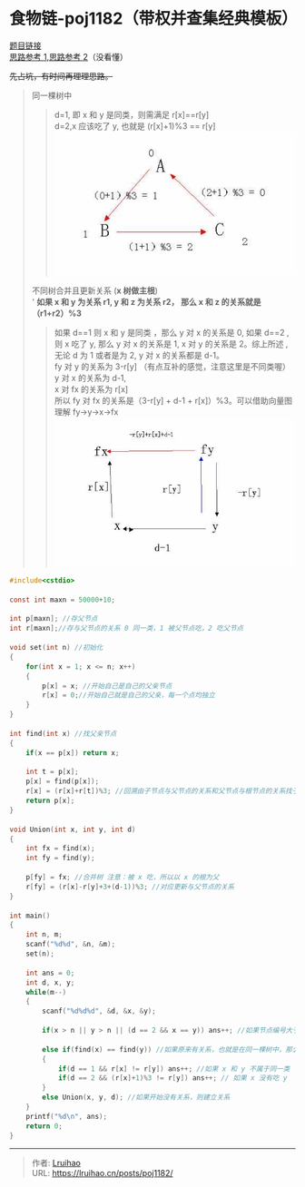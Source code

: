 # 食物链-poj1182（带权并查集经典模板）


[题目链接](http://poj.org/problem?id=1182)  
[思路参考 1](https://blog.csdn.net/freezhanacmore/article/details/8767413),[思路参考 2](https://blog.csdn.net/niushuai666/article/details/6981689)（没看懂）

<!--more-->

~~先占坑，有时间再理理思路。~~
> 同一棵树中  
>> d=1, 即 x 和 y 是同类，则需满足 r[x]==r[y]  
d=2,x 应该吃了 y, 也就是 (r[x]+1)%3 == r[y] ![](images/1.jpg)  
>
> 不同树合并且更新关系 (**x 树做主根**)  
> '   **如果 x 和 y 为关系 r1, y 和 z 为关系 r2， 那么 x 和 z 的关系就是（r1+r2）%3**
>> 如果 d==1 则 x 和 y 是同类 ，那么 y 对 x 的关系是 0, 如果 d==2 , 则 x 吃了 y,  那么 y 对 x 的关系是 1, x 对 y 的关系是 2。综上所述 , 无论 d 为 1 或者是为 2,  y 对 x 的关系都是 d-1。  
fy 对 y 的关系为 3-r[y] （有点互补的感觉，注意这里是不同类喔）  
y 对 x 的关系为 d-1,  
x 对 fx 的关系为 r[x]  
所以 fy 对 fx 的关系是（3-r[y] + d-1 + r[x]）%3。可以借助向量图理解 fy->y->x->fx ![](images/2.jpg)  
>

```c
#include<cstdio>
 
const int maxn = 50000+10;
 
int p[maxn]; //存父节点
int r[maxn];//存与父节点的关系 0 同一类，1 被父节点吃，2 吃父节点
 
void set(int n) //初始化
{
    for(int x = 1; x <= n; x++)
    {
        p[x] = x; //开始自己是自己的父亲节点
        r[x] = 0;//开始自己就是自己的父亲，每一个点均独立
    }
}
 
int find(int x) //找父亲节点
{
    if(x == p[x]) return x;
 
    int t = p[x];
    p[x] = find(p[x]);
    r[x] = (r[x]+r[t])%3; //回溯由子节点与父节点的关系和父节点与根节点的关系找子节点与根节点的关系
    return p[x];
}
 
void Union(int x, int y, int d)
{
    int fx = find(x);
    int fy = find(y);
 
    p[fy] = fx; //合并树 注意：被 x 吃，所以以 x 的根为父
    r[fy] = (r[x]-r[y]+3+(d-1))%3; //对应更新与父节点的关系
}
 
int main()
{
    int n, m;
    scanf("%d%d", &n, &m);
    set(n);
 
    int ans = 0;
    int d, x, y;
    while(m--)
    {
        scanf("%d%d%d", &d, &x, &y);
 
        if(x > n || y > n || (d == 2 && x == y)) ans++; //如果节点编号大于最大编号，或者自己吃自己，说谎
 
        else if(find(x) == find(y)) //如果原来有关系，也就是在同一棵树中，那么直接判断是否说谎
        {
            if(d == 1 && r[x] != r[y]) ans++; //如果 x 和 y 不属于同一类
            if(d == 2 && (r[x]+1)%3 != r[y]) ans++; // 如果 x 没有吃 y （注意要对应 Uinon(x, y) 的情况，否则一路 WA 到死啊！！！)
        }
        else Union(x, y, d); //如果开始没有关系，则建立关系
    }
    printf("%d\n", ans);
    return 0;
}

```

---

> 作者: [Lruihao](https://github.com/Lruihao)  
> URL: https://lruihao.cn/posts/poj1182/  

